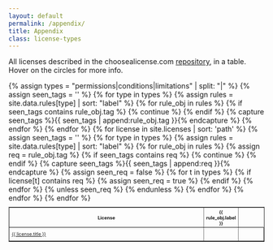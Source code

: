 ```yaml
---
layout: default
permalink: /appendix/
title: Appendix
class: license-types
---
```


All licenses described in the choosealicense.com [repository](https://github.com/github/choosealicense.com), in a table. Hover on the circles for more info.

<table border style="font-size: xx-small">
{% assign types = "permissions|conditions|limitations" | split: "|" %}
<tr>
  <th>License</th>
  {% assign seen_tags = '' %}
  {% for type in types %}
    {% assign rules = site.data.rules[type] | sort: "label" %}
    {% for rule_obj in rules %}
      {% if seen_tags contains rule_obj.tag %}
        {% continue %}
      {% endif %}
      {% capture seen_tags %}{{ seen_tags | append:rule_obj.tag }}{% endcapture %}
      <th style="text-align: center; width:7%">{{ rule_obj.label }}</th>
    {% endfor %}
  {% endfor %}
</tr>
{% for license in site.licenses | sort: 'path' %}
  <tr style="height: 3em"><td><a href="{{ license.id }}">{{ license.title }}</a></td>
  {% assign seen_tags = '' %}
  {% for type in types %}
    {% assign rules = site.data.rules[type] | sort: "label" %}
    {% for rule_obj in rules %}
      {% assign req = rule_obj.tag %}
      {% if seen_tags contains req %}
        {% continue %}
      {% endif %}
      {% capture seen_tags %}{{ seen_tags | append:req }}{% endcapture %}
      {% assign seen_req = false %}
      {% for t in types %}
        {% if license[t] contains req %}
          <td class="license-{{ t }}" style="text-align:center">
            <span class="{{ req }}">
              <span class="license-sprite {{ req }}"></span>
            </span>
          </td>
          {% assign seen_req = true %}
        {% endif %}
      {% endfor %}
      {% unless seen_req %}
        <td></td>
      {% endunless %}
    {% endfor %}
  {% endfor %}
  </tr>
{% endfor %}
</table>
